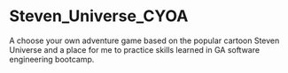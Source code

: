 # Steven_Universe_CYOA
A choose your own adventure game based on the popular cartoon Steven Universe and a place for me to practice skills learned in GA software engineering bootcamp.
